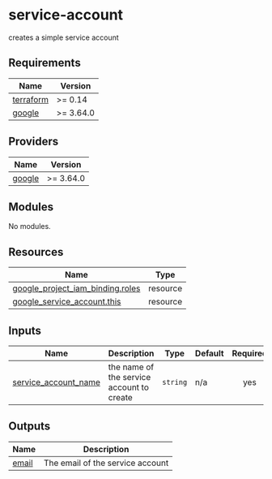 # service-account

creates a simple service account

## Requirements

| Name | Version |
|------|---------|
| <a name="requirement_terraform"></a> [terraform](#requirement\_terraform) | >= 0.14 |
| <a name="requirement_google"></a> [google](#requirement\_google) | >= 3.64.0 |

## Providers

| Name | Version |
|------|---------|
| <a name="provider_google"></a> [google](#provider\_google) | >= 3.64.0 |

## Modules

No modules.

## Resources

| Name | Type |
|------|------|
| [google_project_iam_binding.roles](https://registry.terraform.io/providers/hashicorp/google/latest/docs/resources/project_iam_binding) | resource |
| [google_service_account.this](https://registry.terraform.io/providers/hashicorp/google/latest/docs/resources/service_account) | resource |

## Inputs

| Name | Description | Type | Default | Required |
|------|-------------|------|---------|:--------:|
| <a name="input_service_account_name"></a> [service\_account\_name](#input\_service\_account\_name) | the name of the service account to create | `string` | n/a | yes |

## Outputs

| Name | Description |
|------|-------------|
| <a name="output_email"></a> [email](#output\_email) | The email of the service account |
